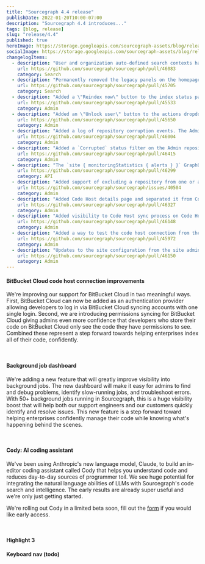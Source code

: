 ```yaml
---
title: "Sourcegraph 4.4 release"
publishDate: 2022-01-20T10:00-07:00
description: "Sourcegraph 4.4 introduces..."
tags: [blog, release]
slug: "release/4.4"
published: true
heroImage: https://storage.googleapis.com/sourcegraph-assets/blog/release-post/4.3/sourcegraph-4-4-hero.png
socialImage: https://storage.googleapis.com/sourcegraph-assets/blog/release-post/4.3/sourcegraph-4-4-hero.png
changelogItems:
  - description: "User and organization auto-defined search contexts have been permanently removed along with the `autoDefinedSearchContexts` GraphQL query. The only auto-defined context now is the `global` context."
    url: https://github.com/sourcegraph/sourcegraph/pull/46083
    category: Search
  - description: "Permanently removed the legacy panels on the homepage (such as recent searches) and removed the setting `experimentalFeatures.showEnterpriseHomePanels`."
    url: https://github.com/sourcegraph/sourcegraph/pull/45705
    category: Search
  - description: "Added a \"Reindex now\" button to the index status page. Admins can now force an immediate reindex of a repository."
    url: https://github.com/sourcegraph/sourcegraph/pull/45533
    category: Admin
  - description: "Added an \"Unlock user\" button to the actions dropdown on the Site Admin Users page. Admins can unlock user accounts that were locked after too many sign-in attempts."
    url: https://github.com/sourcegraph/sourcegraph/pull/45650
    category: Admin
  - description: "Added a log of repository corruption events. The Admin repositories page now shows when a repsository has been detected as corrupt along with that repository's history of corruption."
    url: https://github.com/sourcegraph/sourcegraph/pull/46004
    category: Admin
  - description: "Added a `Corrupted` status filter on the Admin repositories page, allowing Administrators to filter the list of repositories to only those that have been detected as corrupt."
    url: https://github.com/sourcegraph/sourcegraph/pull/46415
    category: Admin
  - description: "The `site { monitoringStatistics { alerts } }` GraphQL query has been deprecated and will no longer return data. The query will be removed entirely in a future release."
    url: https://github.com/sourcegraph/sourcegraph/pull/46299
    category: API
  - description: "Added support of excluding a repository from one or all code hosts with a click of a button. Admins don't have to manually edit Code Host configuration now and can exclude repositories directly on a Repository Options page."
    url: https://github.com/sourcegraph/sourcegraph/issues/40504
    category: Admin
  - description: "Added Code Host details page and separated it from Code Host edit page. New page contains information about a Code Host, its sync jobs, configuration a number of synced repositories and a link to quickly access a list of repositories synced for current Code Host."
    url: https://github.com/sourcegraph/sourcegraph/pull/46327
    category: Admin
  - description: "Added visibility to Code Host sync process on Code Host list page. Now admins can get an insight about sync being started/in progress/finished not only on Code Host details page, but also on a page with an overview of all configured Code Hosts."
    url: https://github.com/sourcegraph/sourcegraph/pull/46148
    category: Admin
  - description: "Added a way to test the code host connection from the newly added Code host details page. Now admins can check if Sourcegraph can connect to their configured code host directly from the UI."
    url: https://github.com/sourcegraph/sourcegraph/pull/45972
    category: Admin
  - description: "Updates to the site configuration from the site admin panel will now also record the user id of the author in the database in the critical_and_site_config.author_user_id column."
    url: https://github.com/sourcegraph/sourcegraph/pull/46150
    category: Admin
---
```


<Badge link="/code-search" text="Code Search" color="cerise" size="small" />

#### BitBucket Cloud code host connection improvements

We're improving our support for BitBucket Cloud in two meaningful ways. First, BitBucket Cloud can now be added as an authentication provider allowing developers to log in via BitBucket Cloud syncing accounts with one single login. Second, we are introducing permissions syncing for BitBucket Cloud giving admins even more confidence that developers who store their code on BitBucket Cloud only see the code they have permissions to see. Combined these represent a step forward towards helping enterprises index all of their code, confidently. 

<br />
<Badge link="/code-search" text="Code Search" color="cerise" size="small" />

#### Background job dashboard

We're adding a new feature that will greatly improve visibility into background jobs. The new dashboard will make it easy for admins to find and debug problems, identify slow-running jobs, and troubleshoot errors. With 50+ background jobs running in Sourcegraph, this is a huge visibility boost that will help both our support engineers and our customers quickly identify and resolve issues. This new feature is a step forward toward helping enterprises confidently manage their code while knowing what's happening behind the scenes.

<br />
<Badge link="https://docs.sourcegraph.com/admin/workers" text="Admin" color="violet" size="small" />

#### Cody: AI coding assistant

We've been using Anthropic's new language model, Claude, to build an in-editor coding assistant called Cody that helps you understand code and reduces day-to-day sources of programmer toil. We see huge potential for integrating the natural language abilities of LLMs with Sourcegraph's code search and intelligence. The early results are already super useful and we're only just getting started.

We're rolling out Cody in a limited beta soon, fill out the [form](https://sourcegraph.typeform.com/to/pIXTgwrd) if you would like early access.

<br />
<Badge text="Code Insights" link="/code-insights" color="green" size="small" />

#### Highlight 3


#### Keyboard nav (todo)
